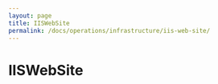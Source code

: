 ```yaml
---
layout: page
title: IISWebSite
permalink: /docs/operations/infrastructure/iis-web-site/
---
```


IISWebSite
==========